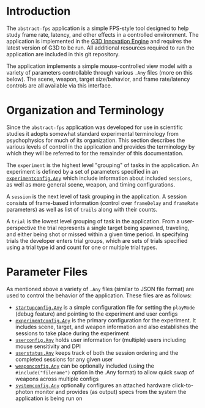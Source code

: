 # Introduction
The `abstract-fps` application is a simple FPS-style tool designed to help study frame rate, latency, and other effects in a controlled environment. The application is implemented in the [G3D Innovation Engine](https://casual-effects.com/g3d/www/index.html) and requires the latest version of G3D to be run. All additional resources required to run the application are included in this git repository.

The application implements a simple mouse-controlled view model with a variety of parameters controllable through various `.Any` files (more on this below). The scene, weapon, target size/behavior, and frame rate/latency controls are all available via this interface.

# Organization and Terminology
Since the `abstract-fps` application was developed for use in scientific studies it adopts somewhat standard experimental terminology from psychophysics for much of its organization. This section describes the various levels of control in the application and provides the terminology by which they will be referred to for the remainder of this documentation.

The `experiment` is the highest level "grouping" of tasks in the application. An experiment is defined by a set of parameters specified in an [`experimentconfig.Any`](./data-files/experimentConfigReadme.md) which include information about included `sessions`, as well as more general scene, weapon, and timing configurations.

A `session` is the next level of task grouping in the application. A session consists of frame-based information (control over `frameDelay` and `frameRate` parameters) as well as list of `trails` along with their counts.

A `trial` is the lowest level grouping of task in the application. From a user-perspective the trial represents a single target being spawned, traveling, and either being shot or missed within a given time period. In specifying trials the developer enters trial groups, which are sets of trials specified using a trial type id and count for one or multiple trial types.

# Parameter Files
As mentioned above a variety of `.Any` files (similar to JSON file format) are used to control the behavior of the application. These files are as follows:

* [`startupconfig.Any`](./data-files/startupConfigReadme.md) is a simple configuration file for setting the `playMode` (debug feature) and pointing to the experiment and user configs
* [`experimentconfig.Any`](./data-files/experimentConfigReadme.md) is the primary configuration for the experiment. It includes scene, target, and weapon information and also establishes the sessions to take place during the experiment
* [`userconfig.Any`](./data-files/userConfigReadme.md) holds user information for (multiple) users including mouse sensitivity and DPI
* [`userstatus.Any`](./data-files/userStatusReadme.md) keeps track of both the session ordering and the completed sessions for any given user
* [`weaponconfig.Any`](./data-files/weapon/weaponConfigReadme.md) can be optionally included (using the `#include("filename")` option in the .Any format) to allow quick swap of weapons across multiple configs
* [`systemconfig.Any`](./data-files/systemConfigReadme.md) optionally configures an attached hardware click-to-photon monitor and provides (as output) specs from the system the application is being run on